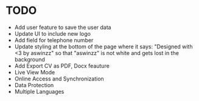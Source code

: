 # TODO

* Add user feature to save the user data
* Update UI to include new logo
* Add field for telephone number
* Update styling at the bottom of the page where it says: "Designed with <3 by aswinzz" so that "aswinzz" is not white and gets lost in the background
* Add Export CV as PDF, Docx feauture
* Live View Mode
* Online Access and Synchronization
* Data Protection
* Multiple Languages
